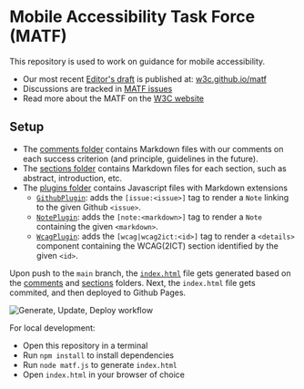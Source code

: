 # Mobile Accessibility Task Force (MATF)

This repository is used to work on guidance for mobile accessibility.

- Our most recent [Editor's draft](https://www.w3.org/standards/types/#ED) is published at: [w3c.github.io/matf](https://w3c.github.io/matf/)
- Discussions are tracked in [MATF issues](https://github.com/w3c/matf/issues)
- Read more about the MATF on the [W3C website](https://www.w3.org/WAI/about/groups/task-forces/matf/)

## Setup

- The [comments folder](/comments) contains Markdown files with our comments on each success criterion (and principle, guidelines in the future).
- The [sections folder](/sections) contains Markdown files for each section, such as abstract, introduction, etc.
- The [plugins folder](/plugins) contains Javascript files with Markdown extensions
  - [`GithubPlugin`](/plugins/github.js): adds the `[issue:<issue>]` tag to render a `Note` linking to the given Github `<issue>`.
  - [`NotePlugin`](/plugins/note.js): adds the `[note:<markdown>]` tag to render a `Note` containing the given `<markdown>`.
  - [`WcagPlugin`](/plugins/wcag.js): adds the `[wcag|wcag2ict:<id>]` tag to render a `<details>` component containing the WCAG(2ICT) section identified by the given `<id>`.

Upon push to the `main` branch, the [`index.html`](index.html) file gets generated based on the [comments](/comments) and [sections](/sections) folders. Next, the `index.html` file gets commited, and then deployed to Github Pages.

![Generate, Update, Deploy workflow](https://github.com/w3c/matf/actions/workflows/deploy.yml/badge.svg)

For local development:

- Open this repository in a terminal
- Run `npm install` to install dependencies
- Run `node matf.js` to generate `index.html`
- Open `index.html` in your browser of choice
